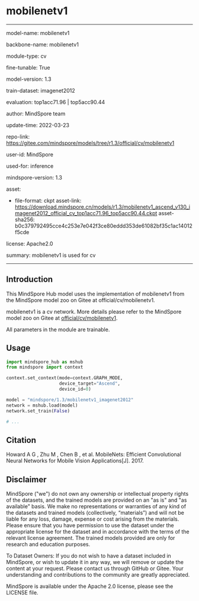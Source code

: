 # mobilenetv1

---

model-name: mobilenetv1

backbone-name: mobilenetv1

module-type: cv

fine-tunable: True

model-version: 1.3

train-dataset: imagenet2012

evaluation: top1acc71.96 | top5acc90.44

author: MindSpore team

update-time: 2022-03-23

repo-link: <https://gitee.com/mindspore/models/tree/r1.3/official/cv/mobilenetv1>

user-id: MindSpore

used-for: inference

mindspore-version: 1.3

asset:

-
    file-format: ckpt
    asset-link: <https://download.mindspore.cn/models/r1.3/mobilenetv1_ascend_v130_imagenet2012_official_cv_top1acc71.96_top5acc90.44.ckpt>
    asset-sha256: b0c379792495cce4c253e7e042f3ce80eddd353de61082bf35c1ac14012f5cde

license: Apache2.0

summary: mobilenetv1 is used for cv

---

## Introduction

This MindSpore Hub model uses the implementation of mobilenetv1 from the MindSpore model zoo on Gitee at official/cv/mobilenetv1.

mobilenetv1 is a cv network. More details please refer to the MindSpore model zoo on Gitee at [official/cv/mobilenetv1](https://gitee.com/mindspore/models/blob/r1.3/official/cv/mobilenetv1/README.md).

All parameters in the module are trainable.

## Usage

```python
import mindspore_hub as mshub
from mindspore import context

context.set_context(mode=context.GRAPH_MODE,
                    device_target="Ascend",
                    device_id=0)

model = "mindspore/1.3/mobilenetv1_imagenet2012"
network = mshub.load(model)
network.set_train(False)

# ...
```

## Citation

Howard A G , Zhu M , Chen B , et al. MobileNets: Efficient Convolutional Neural Networks for Mobile Vision Applications[J]. 2017.

## Disclaimer

MindSpore ("we") do not own any ownership or intellectual property rights of the datasets, and the trained models are provided on an "as is" and "as available" basis. We make no representations or warranties of any kind of the datasets and trained models (collectively, “materials”) and will not be liable for any loss, damage, expense or cost arising from the materials. Please ensure that you have permission to use the dataset under the appropriate license for the dataset and in accordance with the terms of the relevant license agreement. The trained models provided are only for research and education purposes.

To Dataset Owners: If you do not wish to have a dataset included in MindSpore, or wish to update it in any way, we will remove or update the content at your request. Please contact us through GitHub or Gitee. Your understanding and contributions to the community are greatly appreciated.

MindSpore is available under the Apache 2.0 license, please see the LICENSE file.
